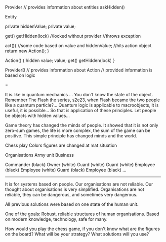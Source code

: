 Provider
// provides information about entities
askHidden()


Entity

private hiddenValue;
private value;

get()
getHidden(lock)
//locked without provider
//throws exception

act(){
    //some code based on value and hiddenValue;
    //hits action object
    return new Action();
}


Action() {
    hidden value;
    value;
    get()
    getHidden(lock)
}

ProviderB
// provides information about Action
// provided information is based on logic

= 

It is like in quantum mechanics ... You don't know the state of the object.
Remember The Flash the series, s2e23, when Flash became the two people like a quantum particle?...
Quantum logic is applicable to macroobjects, it is useful, it is possible...
So that is application of these principles. 
Let people be objects with hidden values...

Game theory has changed the minds of people. It showed that it is not only zero-sum games,
the life is more complex, the sum of the game can be positive. This simple principle has changed minds and the world.

Chess play
Colors figures are changed at mat situation


Organisations
Army unit                       Business

Commander (black)               Owner (white)
Guard (white) Guard (white)     Employee (black) Employee (white)
Guard (black)                   Employee (black)
...


----
It is for systems based on people. Our organisations are not reliable. 
Our thought about organisations is very simplified.
Organisations are not reliable, they can be dangerous, and sometimes very dangerous.

All previous solutions were based on one state of the human unit.

One of the goals: Robust, reliable structures of human organisations. Based on modern knowledge, technology, safe for many.

How would you play the chess game, if you don't know what are the figures on the board? 
What will be your strategy? What solutions will you use?


